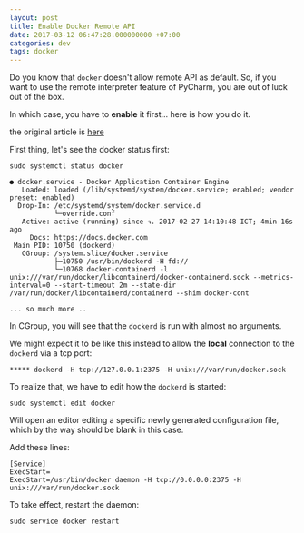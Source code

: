 ```yaml
---
layout: post
title: Enable Docker Remote API
date: 2017-03-12 06:47:28.000000000 +07:00
categories: dev
tags: docker
---
```

Do you know that `docker` doesn't allow remote API as default. So, if you want to use the remote interpreter feature of PyCharm, you are out of luck out of the box.

In which case, you have to **enable** it first... here is how you do it.

the original article  is [here](https://success.docker.com/KBase/Using_systemd_to_Control_the_Docker_Daemon)

First thing, let's see the docker status first: 

```
sudo systemctl status docker
```

```
● docker.service - Docker Application Container Engine
   Loaded: loaded (/lib/systemd/system/docker.service; enabled; vendor preset: enabled)
  Drop-In: /etc/systemd/system/docker.service.d
           └─override.conf
   Active: active (running) since จ. 2017-02-27 14:10:48 ICT; 4min 16s ago
     Docs: https://docs.docker.com
 Main PID: 10750 (dockerd)
   CGroup: /system.slice/docker.service
           ├─10750 /usr/bin/dockerd -H fd://
           └─10768 docker-containerd -l unix:///var/run/docker/libcontainerd/docker-containerd.sock --metrics-interval=0 --start-timeout 2m --state-dir /var/run/docker/libcontainerd/containerd --shim docker-cont

... so much more ..
```

In CGroup, you will see that the `dockerd` is run with almost no arguments. 

We might expect it to be like this instead to allow the **local** connection to the `dockerd` via a tcp port:

```
***** dockerd -H tcp://127.0.0.1:2375 -H unix:///var/run/docker.sock
```

To realize that, we have to edit how the `dockerd` is started:

```
sudo systemctl edit docker
```

Will open an editor editing a specific newly generated configuration file, which by the way should be blank in this case.

Add these lines:

```
[Service]
ExecStart=
ExecStart=/usr/bin/docker daemon -H tcp://0.0.0.0:2375 -H unix:///var/run/docker.sock
```

To take effect, restart the daemon:

```
sudo service docker restart
```
